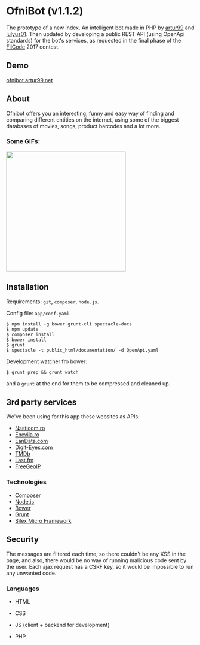 # OfniBot (v1.1.2)
The prototype of a new index. An intelligent bot made in PHP by [artur99] and [iulyus01].
Then updated by developing a public REST API (using OpenApi standards) for the bot's services, as requested in the final phase of the [FiiCode] 2017 contest.

## Demo
[ofnibot.artur99.net]

## About
Ofnibot offers you an interesting, funny and easy way of finding and comparing different entities on the internet, using some of the biggest databases of movies, songs, product barcodes and a lot more.

### Some GIFs:
<a href="http://i.imgur.com/6p3lZUW.gif" target="_blank"><img src="http://i.imgur.com/6p3lZUW.gif" height="320"></a>

## Installation
Requirements: `git`, `composer`, `node.js`.

Config file: `app/conf.yaml`.
```
$ npm install -g bower grunt-cli spectacle-docs
$ npm update
$ composer install
$ bower install
$ grunt
$ spectacle -t public_html/documentation/ -d OpenApi.yaml
```
Development watcher fro bower:
```
$ grunt prep && grunt watch
```
and a `grunt` at the end for them to be compressed and cleaned up.

## 3rd party services
We've been using for this app these websites as APIs:
* [Nasticom.ro]
* [Enevila.ro]
* [EanData.com]
* [Digit-Eyes.com]
* [TMDb]
* [Last.fm]
* [FreeGeoIP]

### Technologies
* [Composer]
* [Node.js]
* [Bower]
* [Grunt]
* [Silex Micro Framework]

## Security
The messages are filtered each time, so there couldn't be any XSS in the page, and also, there would be no way of running malicious code sent by the user. Each ajax request has a CSRF key, so it would be impossible to run any unwanted code.

### Languages
* HTML
* CSS
* JS (client + backend for development)
* PHP

   [Composer]: <https://getcomposer.org/>
   [node.js]: <http://nodejs.org>
   [bower]: <http://bower.io/>
   [materializecss]: <http://materializecss.com/>
   [Silex Micro Framework]: <http://silex.sensiolabs.org/>
   [grunt]: <http://gruntjs.com/>
   [ofnibot.artur99.net]: <http://ofnibot.artur99.net/>
   [Nasticom.ro]: <http://nasticom.ro>
   [Enevila.ro]: <http://enevila.ro>
   [EanData.com]: <http://eandata.com>
   [Digit-Eyes.com]: <http://digit-eyes.com>
   [TMDb]: <https://www.themoviedb.org>
   [Last.fm]: <https://www.last.fm>
   [FreeGeoIP]: <http://freegeoip.net>
   [FiiCode]: <http://fiicode.com>
   [artur99]: <http://github.com/artur99>
   [iulyus01]: <http://github.com/iulyus01>
